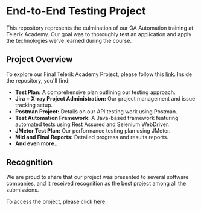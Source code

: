 # End-to-End Testing Project

This repository represents the culmination of our QA Automation training at Telerik Academy. Our goal was to thoroughly test an application and apply the technologies we've learned during the course.

## Project Overview

To explore our Final Telerik Academy Project, please follow this [link](https://github.com/MCHN-Final-Project/bug-free-happiness.git). Inside the repository, you'll find:

- **Test Plan:** A comprehensive plan outlining our testing approach.
- **Jira + X-ray Project Administration:** Our project management and issue tracking setup.
- **Postman Project:** Details on our API testing work using Postman.
- **Test Automation Framework:** A Java-based framework featuring automated tests using Rest Assured and Selenium WebDriver.
- **JMeter Test Plan:** Our performance testing plan using JMeter.
- **Mid and Final Reports:** Detailed progress and results reports.
- **And even more..**

## Recognition

We are proud to share that our project was presented to several software companies, and it received recognition as the best project among all the submissions.

To access the project, please click [here](https://github.com/MCHN-Final-Project/bug-free-happiness.git).

